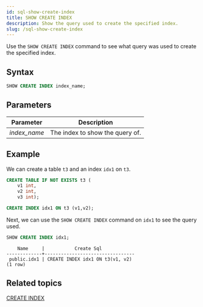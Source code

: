 ```yaml
---
id: sql-show-create-index
title: SHOW CREATE INDEX
description: Show the query used to create the specified index. 
slug: /sql-show-create-index
---
```


Use the `SHOW CREATE INDEX` command to see what query was used to create the specified index. 

## Syntax

```sql
SHOW CREATE INDEX index_name;
```

## Parameters
|Parameter    | Description|
|---------------|------------|
|*index_name* |The index to show the query of.|

## Example

We can create a table `t3` and an index `idx1` on `t3`.

```sql
CREATE TABLE IF NOT EXISTS t3 (
    v1 int, 
    v2 int, 
    v3 int);

CREATE INDEX idx1 ON t3 (v1,v2);
```

Next, we can use the `SHOW CREATE INDEX` command on `idx1` to see the query used.

```sql
SHOW CREATE INDEX idx1;
```

```
    Name     |           Create Sql            
-------------+---------------------------------
 public.idx1 | CREATE INDEX idx1 ON t3(v1, v2)
(1 row)
```

## Related topics

[CREATE INDEX](sql-create-index.md)
